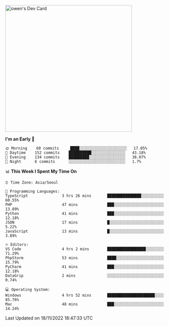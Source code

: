 <a href="https://app.daily.dev/owen_9066"><img src="https://api.daily.dev/devcards/51e5c69f10114f2abe0ae390c27b0828.png?r=hyb" width="400" alt="owen's Dev Card"/></a>

 
 <!--START_SECTION:waka-->
**I'm an Early 🐤** 

```text
🌞 Morning    60 commits     ████░░░░░░░░░░░░░░░░░░░░░   17.05% 
🌆 Daytime    152 commits    ██████████░░░░░░░░░░░░░░░   43.18% 
🌃 Evening    134 commits    █████████░░░░░░░░░░░░░░░░   38.07% 
🌙 Night      6 commits      ░░░░░░░░░░░░░░░░░░░░░░░░░   1.7%

```


📊 **This Week I Spent My Time On** 

```text
⌚︎ Time Zone: Asia/Seoul

💬 Programming Languages: 
TypeScript               3 hrs 26 mins       ███████████████░░░░░░░░░░   60.55% 
PHP                      47 mins             ███░░░░░░░░░░░░░░░░░░░░░░   13.89% 
Python                   41 mins             ███░░░░░░░░░░░░░░░░░░░░░░   12.18% 
JSON                     17 mins             █░░░░░░░░░░░░░░░░░░░░░░░░   5.22% 
JavaScript               13 mins             █░░░░░░░░░░░░░░░░░░░░░░░░   3.89%

🔥 Editors: 
VS Code                  4 hrs 2 mins        █████████████████░░░░░░░░   71.29% 
PhpStorm                 53 mins             ████░░░░░░░░░░░░░░░░░░░░░   15.79% 
PyCharm                  41 mins             ███░░░░░░░░░░░░░░░░░░░░░░   12.18% 
DataGrip                 2 mins              ░░░░░░░░░░░░░░░░░░░░░░░░░   0.74%

💻 Operating System: 
Windows                  4 hrs 52 mins       █████████████████████░░░░   85.76% 
Mac                      48 mins             ███░░░░░░░░░░░░░░░░░░░░░░   14.24%

```


 Last Updated on 18/11/2022 18:47:33 UTC
<!--END_SECTION:waka-->
